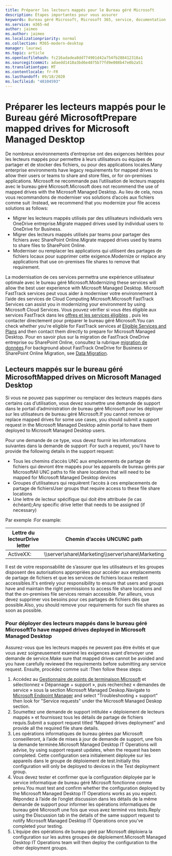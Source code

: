 ```yaml
---
title: Préparer les lecteurs mappés pour le Bureau géré Microsoft
description: Étapes importantes pour vous assurer
keywords: Bureau géré Microsoft, Microsoft 365, service, documentation
ms.service: m365-md
author: jaimeo
ms.author: jaimeo
ms.localizationpriority: normal
ms.collection: M365-modern-desktop
manager: laurawi
ms.topic: article
ms.openlocfilehash: fc216adadea8dd774901d42a754fb288412318a1
ms.sourcegitcommit: adaedd1418a3bd6e4875b77fd9e008b47e0b2a51
ms.translationtype: MT
ms.contentlocale: fr-FR
ms.lasthandoff: 09/18/2020
ms.locfileid: "48104593"
---
```

#  <a name="prepare-mapped-drives-for-microsoft-managed-desktop"></a><span data-ttu-id="c4a4d-104">Préparer les lecteurs mappés pour le Bureau géré Microsoft</span><span class="sxs-lookup"><span data-stu-id="c4a4d-104">Prepare mapped drives for Microsoft Managed Desktop</span></span>

<span data-ttu-id="c4a4d-105">De nombreux environnements d’entreprise ont des exigences héritées pour les lecteurs mappés pour permettre à leurs utilisateurs ou équipes de partager et de stocker des fichiers, ou pour des applications locales.</span><span class="sxs-lookup"><span data-stu-id="c4a4d-105">Many enterprise environments have legacy requirements for mapped drives to allow their users or teams to share and store files, or for on-premises applications.</span></span> <span data-ttu-id="c4a4d-106">Microsoft ne recommande pas l’utilisation de lecteurs mappés avec le bureau géré Microsoft.</span><span class="sxs-lookup"><span data-stu-id="c4a4d-106">Microsoft does not recommend the use of mapped drives with the Microsoft Managed Desktop.</span></span> <span data-ttu-id="c4a4d-107">Au lieu de cela, nous vous recommandons de moderniser vos solutions d’accès aux fichiers comme suit :</span><span class="sxs-lookup"><span data-stu-id="c4a4d-107">Instead, we recommend that you modernize your file access solutions as follows:</span></span>
  
- <span data-ttu-id="c4a4d-108">Migrer les lecteurs mappés utilisés par des utilisateurs individuels vers OneDrive entreprise.</span><span class="sxs-lookup"><span data-stu-id="c4a4d-108">Migrate mapped drives used by individual users to OneDrive for Business.</span></span> 
- <span data-ttu-id="c4a4d-109">Migrer des lecteurs mappés utilisés par teams pour partager des fichiers avec SharePoint Online.</span><span class="sxs-lookup"><span data-stu-id="c4a4d-109">Migrate mapped drives used by teams to share files to SharePoint Online.</span></span> 
- <span data-ttu-id="c4a4d-110">Moderniser ou remplacer les applications qui utilisent des partages de fichiers locaux pour supprimer cette exigence.</span><span class="sxs-lookup"><span data-stu-id="c4a4d-110">Modernize or replace any applications that use on-premises file shares to remove that requirement.</span></span>
  
<span data-ttu-id="c4a4d-111">La modernisation de ces services permettra une expérience utilisateur optimale avec le bureau géré Microsoft.</span><span class="sxs-lookup"><span data-stu-id="c4a4d-111">Modernizing these services will allow the best user experience with Microsoft Managed Desktop.</span></span> <span data-ttu-id="c4a4d-112">Microsoft FastTrack services peut vous aider à moderniser votre environnement à l’aide des services de Cloud Computing Microsoft.</span><span class="sxs-lookup"><span data-stu-id="c4a4d-112">Microsoft FastTrack Services can assist you in modernizing your environment by using Microsoft Cloud Services.</span></span> <span data-ttu-id="c4a4d-113">Vous pouvez vérifier si vous êtes éligible aux services FastTrack dans les [offres et les services éligibles](https://docs.microsoft.com/fasttrack/m365-eligible-services-and-plans) , puis les contacter directement pour préparer le bureau géré Microsoft.</span><span class="sxs-lookup"><span data-stu-id="c4a4d-113">You can check whether you're eligible for FastTrack services at [Eligible Services and Plans](https://docs.microsoft.com/fasttrack/m365-eligible-services-and-plans) and then contact them directly to prepare for Microsoft Managed Desktop.</span></span> <span data-ttu-id="c4a4d-114">Pour en savoir plus sur la migration de FastTrack OneDrive entreprise ou SharePoint Online, consultez la rubrique [migration de données](https://docs.microsoft.com/fasttrack/o365-data-migration).</span><span class="sxs-lookup"><span data-stu-id="c4a4d-114">For background about FastTrack OneDrive for Business or SharePoint Online Migration, see [Data Migration](https://docs.microsoft.com/fasttrack/o365-data-migration).</span></span>

## <a name="mapped-drives-on-microsoft-managed-desktop"></a><span data-ttu-id="c4a4d-115">Lecteurs mappés sur le bureau géré Microsoft</span><span class="sxs-lookup"><span data-stu-id="c4a4d-115">Mapped drives on Microsoft Managed Desktop</span></span>
 
<span data-ttu-id="c4a4d-116">Si vous ne pouvez pas supprimer ou remplacer des lecteurs mappés dans certains cas d’utilisation, vous devez soumettre une demande de support dans le portail d’administration de bureau géré Microsoft pour les déployer sur les utilisateurs de bureau géré Microsoft.</span><span class="sxs-lookup"><span data-stu-id="c4a4d-116">If you cannot remove or replace mapped drives for some use cases, you should submit a support request in the Microsoft Managed Desktop admin portal to have them deployed to Microsoft Managed Desktop users.</span></span>
    
<span data-ttu-id="c4a4d-117">Pour une demande de ce type, vous devez fournir les informations suivantes dans la demande de support :</span><span class="sxs-lookup"><span data-stu-id="c4a4d-117">For such a request, you'll have to provide the following details in the support request:</span></span> 

- <span data-ttu-id="c4a4d-118">Tous les chemins d’accès UNC aux emplacements de partage de fichiers qui devront être mappés pour les appareils de bureau gérés par Microsoft</span><span class="sxs-lookup"><span data-stu-id="c4a4d-118">All UNC paths to file share locations that will need to be mapped for Microsoft Managed Desktop devices</span></span> 
- <span data-ttu-id="c4a4d-119">Groupes d’utilisateurs qui requièrent l’accès à ces emplacements de partage de fichiers</span><span class="sxs-lookup"><span data-stu-id="c4a4d-119">User groups that require access to these file share locations</span></span> 
- <span data-ttu-id="c4a4d-120">Une lettre de lecteur spécifique qui doit être attribuée (le cas échéant);</span><span class="sxs-lookup"><span data-stu-id="c4a4d-120">Any specific drive letter that needs to be assigned (if necessary)</span></span>

<span data-ttu-id="c4a4d-121">Par exemple :</span><span class="sxs-lookup"><span data-stu-id="c4a4d-121">For example:</span></span>

| <span data-ttu-id="c4a4d-122">Lettre du lecteur</span><span class="sxs-lookup"><span data-stu-id="c4a4d-122">Drive letter</span></span> | <span data-ttu-id="c4a4d-123">Chemin d’accès UNC</span><span class="sxs-lookup"><span data-stu-id="c4a4d-123">UNC path</span></span> | <span data-ttu-id="c4a4d-124">Groupe d’utilisateurs</span><span class="sxs-lookup"><span data-stu-id="c4a4d-124">User group</span></span> |
|--------------|----------|------------|
| <span data-ttu-id="c4a4d-125">ActiveX</span><span class="sxs-lookup"><span data-stu-id="c4a4d-125">X:</span></span>  | <span data-ttu-id="c4a4d-126">\\\server\share\Marketing</span><span class="sxs-lookup"><span data-stu-id="c4a4d-126">\\\server\share\Marketing</span></span> | <span data-ttu-id="c4a4d-127">ContosoMarketing</span><span class="sxs-lookup"><span data-stu-id="c4a4d-127">ContosoMarketing</span></span> |

<span data-ttu-id="c4a4d-128">Il est de votre responsabilité de s’assurer que les utilisateurs et les groupes disposent des autorisations appropriées pour accéder aux emplacements de partage de fichiers et que les services de fichiers locaux restent accessibles.</span><span class="sxs-lookup"><span data-stu-id="c4a4d-128">It's entirely your responsibility to ensure that users and groups have and maintain the right permissions to access file share locations and that the on-premises file services remain accessible.</span></span> <span data-ttu-id="c4a4d-129">Par ailleurs, vous devez supprimer vos besoins pour ces partages de fichiers dès que possible.</span><span class="sxs-lookup"><span data-stu-id="c4a4d-129">Also, you should remove your requirements for such file shares as soon as possible.</span></span>

### <a name="to-have-mapped-drives-deployed-in-microsoft-managed-desktop"></a><span data-ttu-id="c4a4d-130">Pour déployer des lecteurs mappés dans le bureau géré Microsoft</span><span class="sxs-lookup"><span data-stu-id="c4a4d-130">To have mapped drives deployed in Microsoft Managed Desktop</span></span>
 
<span data-ttu-id="c4a4d-131">Assurez-vous que les lecteurs mappés ne peuvent pas être évités et que vous avez soigneusement examiné les exigences avant d’envoyer une demande de service.</span><span class="sxs-lookup"><span data-stu-id="c4a4d-131">Make sure that mapped drives cannot be avoided and you have carefully reviewed the requirements before submitting any service request.</span></span> <span data-ttu-id="c4a4d-132">Ensuite, procédez comme suit :</span><span class="sxs-lookup"><span data-stu-id="c4a4d-132">Then follow these steps:</span></span>

1. <span data-ttu-id="c4a4d-133">Accédez au [Gestionnaire de points de terminaison Microsoft](https://endpoint.microsoft.com/) et sélectionnez « Dépannage + support », puis recherchez « demandes de service » sous la section Microsoft Managed Deskop.</span><span class="sxs-lookup"><span data-stu-id="c4a4d-133">Navigate to [Microsoft Endpoint Manager](https://endpoint.microsoft.com/) and select "Troubleshooting + support" then look for "Service requests" under the Microsoft Managed Deskop section.</span></span>  
2. <span data-ttu-id="c4a4d-134">Soumettez une demande de support intitulée « déploiement de lecteurs mappés » et fournissez tous les détails de partage de fichiers requis.</span><span class="sxs-lookup"><span data-stu-id="c4a4d-134">Submit a support request titled “Mapped drives deployment” and provide all the required file share details.</span></span>  
3. <span data-ttu-id="c4a4d-135">Les opérations informatiques de bureau gérées par Microsoft conseilleront, à l’aide de mises à jour de demande de support, une fois la demande terminée.</span><span class="sxs-lookup"><span data-stu-id="c4a4d-135">Microsoft Managed Desktop IT Operations will advise, by using support request updates, when the request has been completed.</span></span> <span data-ttu-id="c4a4d-136">Cette configuration sera initialement déployée sur les appareils dans le groupe de déploiement de test.</span><span class="sxs-lookup"><span data-stu-id="c4a4d-136">Initially this configuration will only be deployed to devices in the Test deployment group.</span></span>  
4. <span data-ttu-id="c4a4d-137">Vous devez tester et confirmer que la configuration déployée par le service informatique de bureau géré Microsoft fonctionne comme prévu.</span><span class="sxs-lookup"><span data-stu-id="c4a4d-137">You must test and confirm whether the configuration deployed by the Microsoft Managed Desktop IT Operations works as you expect.</span></span> <span data-ttu-id="c4a4d-138">Répondez à l’aide de l’onglet discussion dans les détails de la même demande de support pour informer les opérations informatiques de bureau géré Microsoft une fois que vous avez terminé vos tests.</span><span class="sxs-lookup"><span data-stu-id="c4a4d-138">Reply using the Discussion tab in the details of the same support request to notify Microsoft Managed Desktop IT Operations once you've completed your testing.</span></span>  
5. <span data-ttu-id="c4a4d-139">L’équipe des opérations de bureau géré par Microsoft déploiera la configuration sur les autres groupes de déploiement.</span><span class="sxs-lookup"><span data-stu-id="c4a4d-139">Microsoft Managed Desktop IT Operations team will then deploy the configuration to the other deployment groups.</span></span> 
